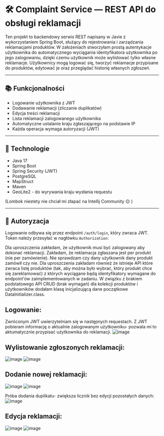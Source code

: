 # 🛠️ Complaint Service — REST API do obsługi reklamacji

Ten projekt to backendowy serwis REST napisany w Javie z wykorzystaniem Spring Boot, służący do rejestrowania i zarządzania reklamacjami produktów. 
W założeniach stworzyłam prostą autentykacje użytkownika do automatycznego wyciągania identyfikatora użytkownika po jego zalogowaniu, dzięki czemu użytkownik może wylistować tylko własne reklamacje. Użytkownicy mogą logować się, tworzyć reklamacje przypisane do produktów, edytować je oraz przeglądać historię własnych zgłoszeń.

---

## 📚 Funkcjonalności

-  Logowanie użytkownika z JWT
-  Dodawanie reklamacji (zliczanie duplikatów)
-  Edycja treści reklamacji
-  Lista reklamacji zalogowanego użytkownika
-  Automatyczne ustalanie kraju zgłaszającego na podstawie IP
-  Każda operacja wymaga autoryzacji (JWT)

---

## 🚀 Technologie

- Java 17
- Spring Boot
- Spring Security (JWT)
- PostgreSQL
- MapStruct
- Maven
- GeoLite2 - do wyrywania kraju wysłania requestu

(Lombok niestety nie chciał mi złapać na Intellij Community 😔 )

---

## 🔐 Autoryzacja

Logowanie odbywa się przez endpoint `/auth/login`, który zwraca JWT. Token należy przesyłać w nagłówku `Authorization`:

Dla uproszczenia zakładam, że użytkownik musi być zalogowany aby dokonać reklamacji. Zakładam, że reklamacja zgłaszana jest per produkt (nie per zamówienie). Nie sprawdzam czy dany użytkownik dany produkt zamówił czy nie. Dla uproszczenia zakładam również że istnieje API które zwraca listę produktów (tak, aby można było wybrać, który produkt chce się zareklamować) z których wyciągane będą identyfikatory wymagane do endpoint'ów zaimplementowanych w zadaniu.
W związku z brakiem podstatowego API CRUD (brak wymagań) dla kolekcji produktów i użytkowników dodałam klasę inicjalizującą dane początkowe DataInitializer.class.

## Logowanie:

Zwróconym JWT uwierzytelniam się w następnych requestach. Z JWT pobieram informację o aktualnie zalogowanym użytkowniku- pozwala mi to aktumatycznie przypisać użytkownika do reklamacji. 
![image](https://github.com/user-attachments/assets/ff0dd08b-fbd6-4fa6-bd2f-4642a69c14bc)

## Wylistowanie zgłoszonych reklamacji:
![image](https://github.com/user-attachments/assets/7a4f785d-4260-443f-9e58-6061fbdc7690)
![image](https://github.com/user-attachments/assets/7be2a048-e74e-4dd1-8fb2-de7e63f273fe)

## Dodanie nowej reklamacji:
![image](https://github.com/user-attachments/assets/5ac3e1d7-bb89-40d4-9816-a5cf9d1ef339)
![image](https://github.com/user-attachments/assets/518b5aaa-fbf0-4ea3-8e8d-51bb48b692de)

Próba dodania duplikatu- zwiększa licznik bez edycji pozostałych danych:
![image](https://github.com/user-attachments/assets/eb3ff75c-d7e2-4d6c-9a2a-bbe124ba2dd0)

## Edycja reklamacji:
![image](https://github.com/user-attachments/assets/4c22f46b-9655-468d-89e9-01585aa0ef7c)
![image](https://github.com/user-attachments/assets/139fcbd4-268d-4b8a-be93-31714932bb23)

 





